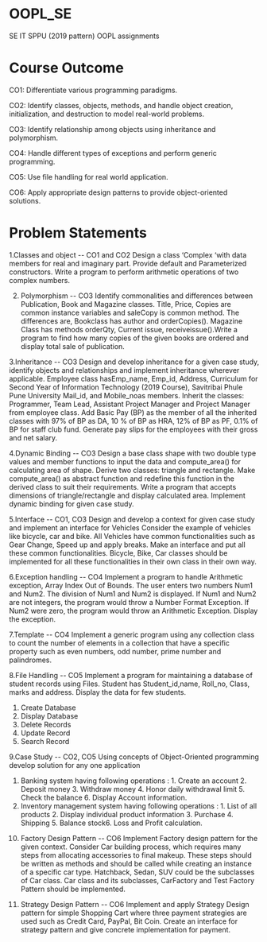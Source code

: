 # OOPL_SE
SE IT SPPU (2019 pattern) OOPL assignments

# Course Outcome
CO1: Differentiate various programming paradigms.

CO2: Identify classes, objects, methods, and handle object creation, initialization, and destruction to model real-world problems. 

CO3: Identify relationship among objects using inheritance and polymorphism. 

CO4: Handle different types of exceptions and perform generic programming. 

CO5: Use file handling for real world application. 

CO6: Apply appropriate design patterns to provide object-oriented solutions.

# Problem Statements
1.Classes and object -- CO1 and CO2
Design a class ‘Complex ‘with data members for real and imaginary part. Provide default and 
Parameterized constructors. Write a program to perform arithmetic operations of two complex 
numbers.

2. Polymorphism -- CO3
Identify commonalities and differences between Publication, Book and Magazine classes. Title, 
Price, Copies are common instance variables and saleCopy is common method. The differences 
are, Bookclass has author and orderCopies(). Magazine Class has methods orderQty, Current issue, 
receiveissue().Write a program to find how many copies of the given books are ordered and 
display total sale of publication. 

3.Inheritance -- CO3
Design and develop inheritance for a given case study, identify objects and relationships and 
implement inheritance wherever applicable. Employee class hasEmp_name, Emp_id, Address, 
Curriculum for Second Year of Information Technology (2019 Course), Savitribai Phule Pune University
Mail_id, and Mobile_noas members. Inherit the classes: Programmer, Team Lead, Assistant Project 
Manager and Project Manager from employee class. Add Basic Pay (BP) as the member of all the 
inherited classes with 97% of BP as DA, 10 % of BP as HRA, 12% of BP as PF, 0.1% of BP for staff 
club fund. Generate pay slips for the employees with their gross and net salary.

4.Dynamic Binding -- CO3
Design a base class shape with two double type values and member functions to input the data 
and compute_area() for calculating area of shape. Derive two classes: triangle and rectangle. Make 
compute_area() as abstract function and redefine this function in the derived class to suit their 
requirements. Write a program that accepts dimensions of triangle/rectangle and display 
calculated area. Implement dynamic binding for given case study.

5.Interface -- CO1, CO3
Design and develop a context for given case study and implement an interface for Vehicles 
Consider the example of vehicles like bicycle, car and bike. All Vehicles have common 
functionalities such as Gear Change, Speed up and apply breaks. Make an interface and put all 
these common functionalities. Bicycle, Bike, Car classes should be implemented for all these 
functionalities in their own class in their own way.

6.Exception handling -- CO4
Implement a program to handle Arithmetic exception, Array Index Out of Bounds. The user enters 
two numbers Num1 and Num2. The division of Num1 and Num2 is displayed. If Num1 and Num2 
are not integers, the program would throw a Number Format Exception. If Num2 were zero, the 
program would throw an Arithmetic Exception. Display the exception.

7.Template -- CO4
Implement a generic program using any collection class to count the number of elements in a 
collection that have a specific property such as even numbers, odd number, prime number and 
palindromes. 

8.File Handling -- CO5
Implement a program for maintaining a database of student records using Files.
Student has Student_id,name, Roll_no, Class, marks and address. Display the data for few 
students.
1. Create Database
2. Display Database 
3. Delete Records
4. Update Record
5. Search Record

9.Case Study -- CO2, CO5
Using concepts of Object-Oriented programming develop solution for any one application
  1) Banking system having following operations : 1. Create an account 2. Deposit money 3. Withdraw money 4. Honor daily withdrawal limit 5. Check the balance 6. Display Account information.
  2) Inventory management system having following operations : 1. List of all products 2. Display individual product information 3. Purchase 4. Shipping  5. Balance stock6. Loss and Profit calculation.


10. Factory Design Pattern -- CO6
Implement Factory design pattern for the given context. Consider Car building process, which 
requires many steps from allocating accessories to final makeup. These steps should be written as 
methods and should be called while creating an instance of a specific car type. Hatchback, Sedan, 
SUV could be the subclasses of Car class. Car class and its subclasses, CarFactory and Test Factory
Pattern should be implemented.

11. Strategy Design Pattern -- CO6
Implement and apply Strategy Design pattern for simple Shopping Cart where three payment 
strategies are used such as Credit Card, PayPal, Bit Coin. Create an interface for strategy pattern 
and give concrete implementation for payment.
